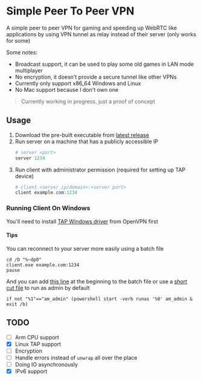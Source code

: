 # Simple Peer To Peer VPN

A simple peer to peer VPN for gaming and speeding up WebRTC like applications by using VPN tunnel as relay instead of their server (only works for some)

Some notes:

- Broadcast support, it can be used to play some old games in LAN mode multiplayer
- No encryption, it doesn't provide a secure tunnel like other VPNs
- Currently only support x86_64 Windows and Linux
- No Mac support because I don't own one

> Currently working in progress, just a proof of concept

## Usage

1. Download the pre-built executable from [latest release](https://github.com/Legend-Master/simple-p2p-vpn/releases/latest)
2. Run server on a machine that has a publicly accessible IP
   ```powershell
   # server <port>
   server 1234
   ```
3. Run client with administrator permission (required for setting up TAP device)
   ```powershell
   # client <server ip/domain>:<server port>
   client example.com:1234
   ```

### Running Client On Windows

You'll need to install [TAP Windows driver](https://build.openvpn.net/downloads/releases/latest.bak/tap-windows-latest-stable.exe) from OpenVPN first

#### Tips

You can reconnect to your server more easily using a batch file

```batch
cd /D "%~dp0"
client.exe example.com:1234
pause
```

And you can add [this line](https://stackoverflow.com/a/51472107/16993372) at the beginning to the batch file or use a [short cut file](https://superuser.com/a/788929) to run as admin by default

```batch
if not "%1"=="am_admin" (powershell start -verb runas '%0' am_admin & exit /b)
```

## TODO

- [ ] Arm CPU support
- [x] Linux TAP support
- [ ] Encryption
- [ ] Handle errors instead of `unwrap` all over the place
- [ ] Doing IO asynchronously
- [x] IPv6 support
